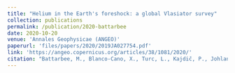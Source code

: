 ```yaml
---
title: "Helium in the Earth's foreshock: a global Vlasiator survey"
collection: publications
permalink: /publication/2020-battarbee
date: 2020-10-20
venue: 'Annales Geophysicae (ANGEO)'
paperurl: 'files/papers/2020/2019JA027754.pdf'
link: 'https://angeo.copernicus.org/articles/38/1081/2020/'
citation: "Battarbee, M., Blanco-Cano, X., Turc, L., Kajdič, P., Johlander, A., Tarvus, V., Fuselier, S., Trattner, K., Alho, M., Brito, T., Ganse, U., Pfau-Kempf, Y., Akhavan-Tafti, M., Karlsson, T., Raptis, S., Dubart, M., Grandin, M., Suni, J., and Palmroth, M.: Helium in the Earth's foreshock: a global Vlasiator survey, <i>Ann. Geophys.</i>, 38, 1081–1099, https://doi.org/10.5194/angeo-38-1081-2020 , 2020. "
---
```

